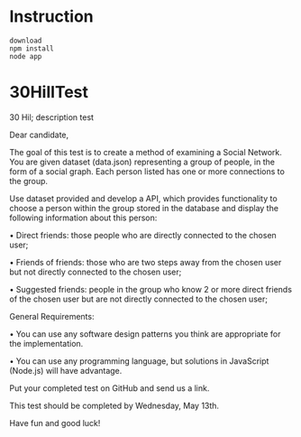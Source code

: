 # Instruction
    download
    npm install
    node app

    

# 30HillTest
 30 Hil; description test

 Dear candidate,

 

The goal of this test is to create a method of examining a Social Network. You are given dataset (data.json) representing a group of people, in the form of a social graph. Each person listed has one or more connections to the group.

 

Use dataset provided and develop a API, which provides functionality to choose a person within the group stored in the database and display the following information about this person:

 

• Direct friends: those people who are directly connected to the chosen user;

• Friends of friends: those who are two steps away from the chosen user but not directly connected to the chosen user;

• Suggested friends: people in the group who know 2 or more direct friends of the chosen user but are not directly connected to the chosen user;

 

General Requirements:

• You can use any software design patterns you think are appropriate for the implementation.

• You can use any programming language, but solutions in JavaScript (Node.js) will have advantage.

 

Put your completed test on GitHub and send us a link.

This test should be completed by Wednesday, May 13th.

 

Have fun and good luck!
